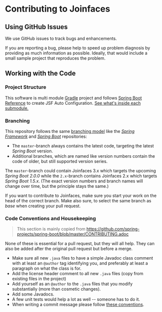 # Contributing to Joinfaces

## Using GitHub Issues
We use GitHub issues to track bugs and enhancements.

If you are reporting a bug, please help to speed up problem diagnosis by providing as much
information as possible. Ideally, that would include a small sample project that reproduces the
problem.

## Working with the Code

### Project Structure

This software is multi module [Gradle](https://gradle.org/) project and follows [Spring Boot Reference](https://docs.spring.io/spring-boot/docs/current/reference/html/boot-features-developing-auto-configuration.html) to create JSF Auto Configuration. [See what's inside each submodule.](https://github.com/joinfaces/joinfaces/wiki/Structure-of-the-software)

### Branching

This repository follows the same [branching model](https://github.com/spring-projects/spring-boot/wiki/Working-with-Git-branches) like the [_Spring Framework_](https://github.com/spring-projects/spring-framework) and [_Spring Boot_](https://github.com/spring-projects/spring-boot) repositories:

- The `master`-branch always contains the latest code, targeting the latest _Spring Boot_ version.
- Additional branches, which are named like version numbers contain the code of older, but still supported version series.

The `master`-branch could contain Joinfaces 3.x which targets the upcoming _Spring Boot 2.0.0_ while the `2.x`-branch
contains Joinfaces 2.x which targets _Spring Boot 1.5.x_.
(The exact version numbers and branch names will change over time, but the principle stays the same.)

If you want to contribute to Joinfaces, make sure you start your work on the head of the correct branch.
Make also sure, to select the same branch as _base_ when creating your pull request.

### Code Conventions and Housekeeping
> This section is mainly copied from https://github.com/spring-projects/spring-boot/blob/master/CONTRIBUTING.adoc

None of these is essential for a pull request, but they will all help.  They can also be
added after the original pull request but before a merge.

* Make sure all new `.java` files to have a simple Javadoc class comment with at least an
  `@author` tag identifying you, and preferably at least a paragraph on what the class is for.
* Add the license header comment to all new `.java` files (copy from existing files in the project)
* Add yourself as an `@author` to the `.java` files that you modify substantially (more than cosmetic changes).
* Add some Javadocs.
* A few unit tests would help a lot as well -- someone has to do it.
* When writing a commit message please follow [these conventions](https://tbaggery.com/2008/04/19/a-note-about-git-commit-messages.html).
